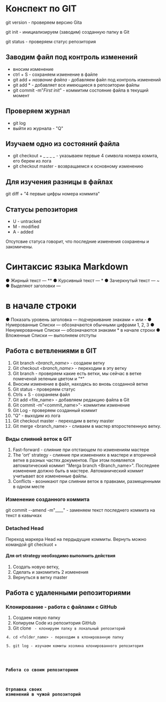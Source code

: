 # Конспект по GIT
git version - проверяем версию Gitа

git init - инициализируем (заводим) созданную папку в Git

git status - проверяем статус репозитория

## Заводим файл под контроль изменений
* вносим изменение
* ctrl + S - сохраняем изменение в файле
* git add + *название файла* - добавляем файл под контроль изменений
* git add * - добавляет все имеющиеся в репозитории файлы
* git commit -m"*First init*" - коммитим состояние файла в текущий момент

## Проверяем журнал
* git log
* выйти из журнала - "Q"

## Изучаем одно из состояний файла
* git checkout + *_ _ _ _* - указываем первые 4 символа номера комита, его берем из лога
* git cheсkout master - возвращаемся к основному изменению

## Для изучения разницы в файлах 
git diff + "4 первые цифры номера коммита" 

## Статусы репозитория
* U - untracked
* M - modified
* A - added

Отсутсвие статуса говорит, что последние изменения сохранены и закомичены.


# Синтаксис языка Markdown
● Жирный текст — **
● Курсивный текст — *
● Зачеркнутый текст — ~
● Выделяют заголовки —
# в начале строки
● Показать уровень заголовка — подчеркивание знаками = или -
● Нумерованные Списки — обозначаются обычными цифрами 1, 2, 3
● Ненумерованные Списки — обозначаются знаками * в начале строки
● Вложенные Списки — выполняем отступы

## Работа с ветвлениями в GIT

1. Git branch *<branch_name>* - создаем ветку 
2. Git checkout *<branch_name>* - переходим в эту ветку
3. Git branch - проверяем какие есть ветки, мы сейчас в ветке помеченой зеленым цветом и "*"
4. Вносим изменение в файл, находясь во вновь созданной ветке
5. Git status - проверяем статус
6. Ctrls + S - сохраняем файл
7. Git add <file_name> - добавляем редакцию файла в Git
8. Git commit -m"<commit_name>"- коммитим изменение
9. Git Log - проверяем созданный коммит
10. "Q" - выходим из лога
11. Git checkout master - переходим в ветку master
12. Git merge <branch_name> - сливаем в мастер второстепенную ветку.

### Виды слияний веток в GIT
1. Fast-forward - слияние при отстающем по изменениям мастере
2. The 'ort' strategy - слияние при изменениях в мастере и вторичной ветке в разных частях документов. При этом появляется автоматический коммит "Merga branch <Branch_name>". Последнее изменение должно быть в мастере. Автоманический коммит учитывает все измененные файлы.
3. Conflicts - возникают при слиянии веток в правками, размещенными в одном месте

### Изменение созданного коммита
git commit --amend -m"____" - заменяем текст последнего коммита на текст в кавычках

### Detached Head
Переход маркера Head на пердыдущие коммиты. Вернуть можно командой git checkuot + <commit name>

#### Для ort strategy необходимо выполнить действия
1. Cоздать новую ветку, 
2. Cделать и закомитить 2 изменения
3. Вернуться в ветку master

## Работа с удаленными репозиториями

### Клонирование - работа с файлами с GitHub
1. Создаем новую папку
2. Копируем Code из репозитория GitHub
3. Git clone <code> - клонируем папку в локальный репозиторий
4. cd <folder_name> - переходим в клонированную папку
5. git log - изучаем комиты хозяина клонированного репозитория

### Работа со своим репозиторием

### Отрпавка своих изменений в чужой ропозиторий
